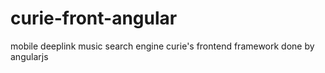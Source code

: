 # curie-front-angular
mobile deeplink music search engine curie's frontend framework done by angularjs
